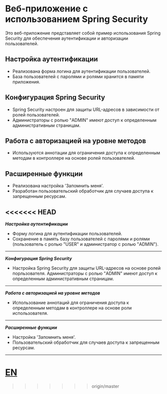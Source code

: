 # Веб-приложение с использованием Spring Security

Это веб-приложение представляет собой пример использования Spring Security для обеспечения аутентификации и авторизации пользователей.

## Настройка аутентификации

- Реализована форма логина для аутентификации пользователей.
- База пользователей с паролями и ролями хранится в памяти приложения.

## Конфигурация Spring Security

- Spring Security настроен для защиты URL-адресов в зависимости от ролей пользователей.
- Администраторы с ролью "ADMIN" имеют доступ к определенным административным страницам.

## Работа с авторизацией на уровне методов

- Используются аннотации для ограничения доступа к определенным методам в контроллере на основе ролей пользователей.

## Расширенные функции

- Реализована настройка 'Запомнить меня'.
- Разработан пользовательский обработчик для случаев доступа к запрещенным ресурсам.

<<<<<<< HEAD
---
***Настройка аутентификации***
- Форму логина для аутентификации пользователей.
- Сохранение в память базу пользователей с паролями и ролями (пользователь с ролью "USER" и администратор с ролью "ADMIN").
---
***Конфигурация Spring Security***
- Настройка Spring Security для защиты URL-адресов на основе ролей порльзователя. Администраторы с ролью "ADMIN" имеют доступ к определенным административным страницам.
---
***Работа с авторизацией на уровне методов***
- Использование аннотаций для ограничения доступа к определенным методам в контроллере на основе роли использователя.
---
***Расширенные функции***
- Настройка 'Запомнить меня'.
- Пользовательский обработчик для случаев доступа к запрещенным ресурсам.
---

[EN](docs/README_EN.MD)
=======
>>>>>>> origin/master
